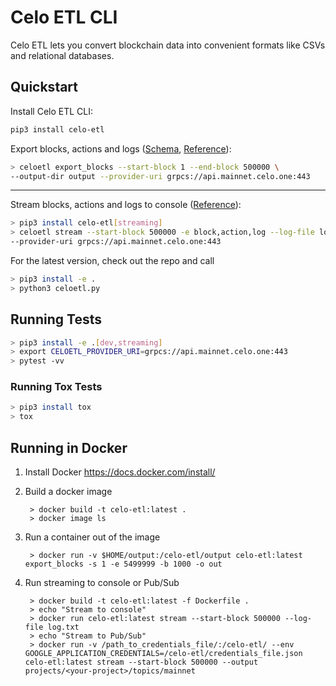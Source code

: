 # Celo ETL CLI


Celo ETL lets you convert blockchain data into convenient formats like CSVs and relational databases.

## Quickstart

Install Celo ETL CLI:

```bash
pip3 install celo-etl
```

Export blocks, actions and logs ([Schema](../docs/schema.md), [Reference](../docs/commands.md)):

```bash
> celoetl export_blocks --start-block 1 --end-block 500000 \
--output-dir output --provider-uri grpcs://api.mainnet.celo.one:443
```

---

Stream blocks, actions and logs to console ([Reference](../docs/commands.md#stream)):

```bash
> pip3 install celo-etl[streaming]
> celoetl stream --start-block 500000 -e block,action,log --log-file log.txt \
--provider-uri grpcs://api.mainnet.celo.one:443
```

For the latest version, check out the repo and call 
```bash
> pip3 install -e . 
> python3 celoetl.py
```

## Running Tests

```bash
> pip3 install -e .[dev,streaming]
> export CELOETL_PROVIDER_URI=grpcs://api.mainnet.celo.one:443
> pytest -vv
```

### Running Tox Tests

```bash
> pip3 install tox
> tox
```

## Running in Docker

1. Install Docker https://docs.docker.com/install/

2. Build a docker image
        
        > docker build -t celo-etl:latest .
        > docker image ls
        
3. Run a container out of the image

        > docker run -v $HOME/output:/celo-etl/output celo-etl:latest export_blocks -s 1 -e 5499999 -b 1000 -o out

4. Run streaming to console or Pub/Sub

        > docker build -t celo-etl:latest -f Dockerfile .
        > echo "Stream to console"
        > docker run celo-etl:latest stream --start-block 500000 --log-file log.txt
        > echo "Stream to Pub/Sub"
        > docker run -v /path_to_credentials_file/:/celo-etl/ --env GOOGLE_APPLICATION_CREDENTIALS=/celo-etl/credentials_file.json celo-etl:latest stream --start-block 500000 --output projects/<your-project>/topics/mainnet

